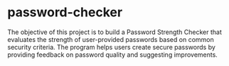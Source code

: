 # password-checker
 The objective of this project is to build a Password Strength Checker that evaluates the strength of user-provided passwords based on common security criteria. The program helps users create secure passwords by providing feedback on password quality and suggesting improvements.
